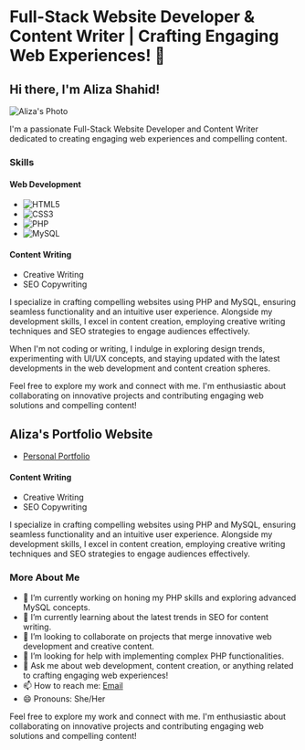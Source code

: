 # Full-Stack Website Developer & Content Writer | Crafting Engaging Web Experiences! 👋

## Hi there, I'm Aliza Shahid!

![Aliza's Photo](https://example.com/path/to/aliza-photo.jpg)

I'm a passionate Full-Stack Website Developer and Content Writer dedicated to creating engaging web experiences and compelling content.

### Skills

#### Web Development
- ![HTML5](https://img.shields.io/badge/-HTML5-E34F26?style=flat-square&logo=html5&logoColor=white)
- ![CSS3](https://img.shields.io/badge/-CSS3-1572B6?style=flat-square&logo=css3&logoColor=white)
- ![PHP](https://img.shields.io/badge/-PHP-777BB4?style=flat-square&logo=php&logoColor=white)
- ![MySQL](https://img.shields.io/badge/-MySQL-4479A1?style=flat-square&logo=mysql&logoColor=white)

#### Content Writing
- Creative Writing
- SEO Copywriting

I specialize in crafting compelling websites using PHP and MySQL, ensuring seamless functionality and an intuitive user experience. Alongside my development skills, I excel in content creation, employing creative writing techniques and SEO strategies to engage audiences effectively.

When I'm not coding or writing, I indulge in exploring design trends, experimenting with UI/UX concepts, and staying updated with the latest developments in the web development and content creation spheres.

Feel free to explore my work and connect with me. I'm enthusiastic about collaborating on innovative projects and contributing engaging web solutions and compelling content!

## Aliza's Portfolio Website
- [Personal Portfolio](https://codecanvas-v2.netlify.app/)


#### Content Writing
- Creative Writing
- SEO Copywriting

I specialize in crafting compelling websites using PHP and MySQL, ensuring seamless functionality and an intuitive user experience. Alongside my development skills, I excel in content creation, employing creative writing techniques and SEO strategies to engage audiences effectively.

### More About Me

- 🔭 I’m currently working on honing my PHP skills and exploring advanced MySQL concepts.
- 🌱 I’m currently learning about the latest trends in SEO for content writing.
- 👯 I’m looking to collaborate on projects that merge innovative web development and creative content.
- 🤔 I’m looking for help with implementing complex PHP functionalities.
- 💬 Ask me about web development, content creation, or anything related to crafting engaging web experiences!
- 📫 How to reach me: [Email](mailto:3alizakhan@gmail.com)
- 😄 Pronouns: She/Her

Feel free to explore my work and connect with me. I'm enthusiastic about collaborating on innovative projects and contributing engaging web solutions and compelling content!
